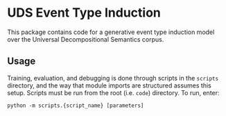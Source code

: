 # UDS Event Type Induction

This package contains code for a generative event type induction model over
the Universal Decompositional Semantics corpus.

## Usage

Training, evaluation, and debugging is done through scripts in the `scripts`
directory, and the way that module imports are structured assumes this setup.
Scripts must be run from the root (i.e. `code`) directory. To run, enter:

```python -m scripts.{script_name} [parameters]```
